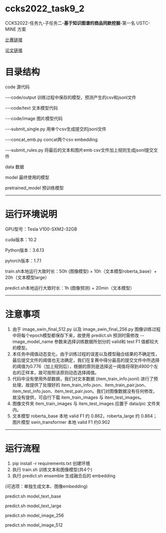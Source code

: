 # ccks2022_task9_2
CCKS2022-任务九-子任务二-**基于知识图谱的商品同款挖掘**-第一名 USTC-MINE 方案

[比赛链接](https://tianchi.aliyun.com/competition/entrance/531956)

[论文链接](https://link.springer.com/chapter/10.1007/978-981-19-8300-9_20)

# 目录结构
code  源代码
  
  ---code/output  训练过程中保存的模型，预测产生的csv和jsonl文件
  
  ---code/text  文本模型代码
  
  ---code/image  图片模型代码
  
  ---submit_single.py  用单个csv生成提交的jsonl文件
  
  ---concat_emb.py  concat两个csv embedding
  
  ---submit_rules.py  将最后的文本和图片emb csv文件加上规则生成jsonl提交文件

data  数据

model  最终使用的模型

pretrained_model  预训练模型

---
# 运行环境说明
 GPU型号：Tesla V100-SXM2-32GB
 
 cuda版本：10.2
 
 Python版本：3.6.13
 
 pytorch版本：1.7.1
 
 train.sh本地运行大致时长：50h (图像模型) + 10h（文本模型roberta_base）+ 20h（文本模型large）
 
 predict.sh本地运行大致时长：1h (图像预测) + 20min（文本模型）

---
# 注意事项
 1. 由于 image_swin_final_512.py 以及 image_swin_final_256.py 图像训练过程中将每个epoch模型都保存下来，故使用 predict.sh 预测时需修改 --image_model_name 参数来选择训练数据所划分的 valid和 test F1 值都较大的模型。
 2. 本任务中阈值动态变化，由于训练过程的误差以及模型融合结果的不确定性，最后提交文件的阈值也无法确定，我们在复赛中得分最高的提交文件中所选择的阈值为0.776（加上规则后），根据的原则是选择这一阈值将得到4900个左右的正样本，故可按照该原则动态选择阈值。
 3. 代码中没有使用外部数据，我们对文本数据 (item_train_info.jsonl) 进行了预处理，故提供了处理好的 item_train_info.json、item_train_pair.json、item_test_info.json、item_test_pair.json。我们对图像数据没有任何修改，故没有提供，可自行下载 item_train_images 与 item_test_images。
 4. 图像文件夹 item_train_images 与 item_test_images 应置于 data/pic 文件夹内。
 5. 文本模型 roberta_base 本地 valid F1 约 0.862，roberta_large 约 0.864；图片模型 swin_transformer 本地 valid F1 约0.902

---
# 运行流程
 1. pip install -r requirements.txt 创建环境
 2. 执行 train.sh 训练文本和图像模型(共4个)
 3. 执行 predict.sh ensemble 生成融合后的 embedding
    
(可选项：单独生成文本、图像embedding)

predict.sh model_text_base

predict.sh model_text_large

predict.sh model_image_256

predict.sh model_image_512
